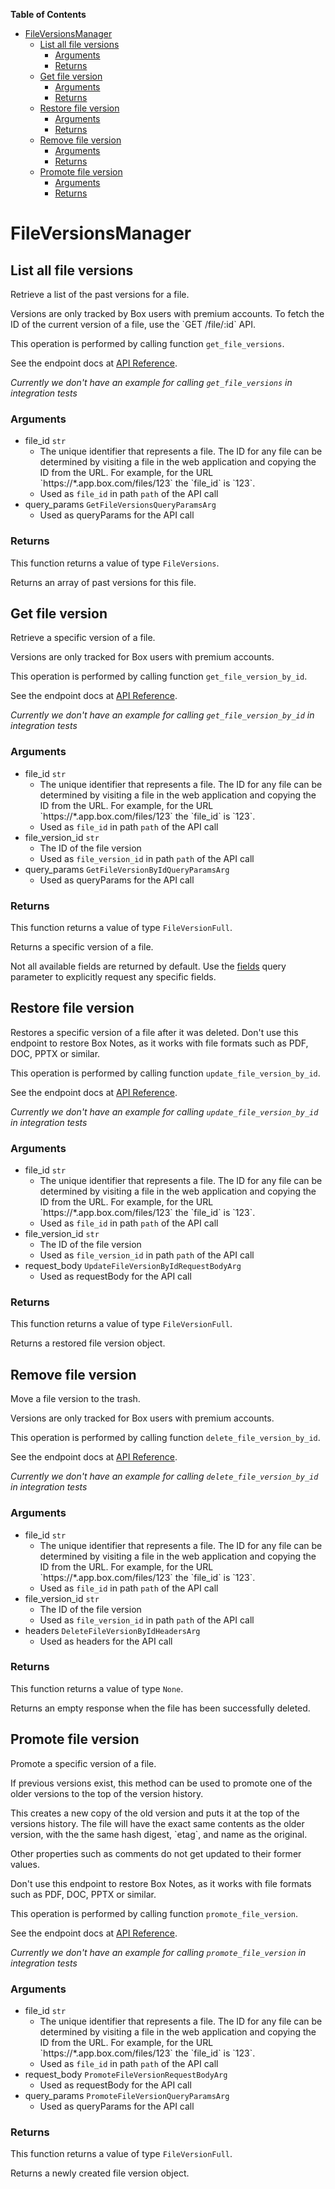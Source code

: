 <!-- START doctoc generated TOC please keep comment here to allow auto update -->
<!-- DON'T EDIT THIS SECTION, INSTEAD RE-RUN doctoc TO UPDATE -->
**Table of Contents**

- [FileVersionsManager](#fileversionsmanager)
  - [List all file versions](#list-all-file-versions)
    - [Arguments](#arguments)
    - [Returns](#returns)
  - [Get file version](#get-file-version)
    - [Arguments](#arguments-1)
    - [Returns](#returns-1)
  - [Restore file version](#restore-file-version)
    - [Arguments](#arguments-2)
    - [Returns](#returns-2)
  - [Remove file version](#remove-file-version)
    - [Arguments](#arguments-3)
    - [Returns](#returns-3)
  - [Promote file version](#promote-file-version)
    - [Arguments](#arguments-4)
    - [Returns](#returns-4)

<!-- END doctoc generated TOC please keep comment here to allow auto update -->

# FileVersionsManager

## List all file versions

Retrieve a list of the past versions for a file.

Versions are only tracked by Box users with premium accounts. To fetch the ID
of the current version of a file, use the &#x60;GET /file/:id&#x60; API.

This operation is performed by calling function `get_file_versions`.

See the endpoint docs at
[API Reference](https://developer.box.com/reference/get-files-id-versions/).

*Currently we don't have an example for calling `get_file_versions` in integration tests*

### Arguments

- file_id `str`
  - The unique identifier that represents a file.  The ID for any file can be determined by visiting a file in the web application and copying the ID from the URL. For example, for the URL &#x60;https://*.app.box.com/files/123&#x60; the &#x60;file_id&#x60; is &#x60;123&#x60;.
  - Used as `file_id` in path `path` of the API call
- query_params `GetFileVersionsQueryParamsArg`
  - Used as queryParams for the API call


### Returns

This function returns a value of type `FileVersions`.

Returns an array of past versions for this file.


## Get file version

Retrieve a specific version of a file.

Versions are only tracked for Box users with premium accounts.

This operation is performed by calling function `get_file_version_by_id`.

See the endpoint docs at
[API Reference](https://developer.box.com/reference/get-files-id-versions-id/).

*Currently we don't have an example for calling `get_file_version_by_id` in integration tests*

### Arguments

- file_id `str`
  - The unique identifier that represents a file.  The ID for any file can be determined by visiting a file in the web application and copying the ID from the URL. For example, for the URL &#x60;https://*.app.box.com/files/123&#x60; the &#x60;file_id&#x60; is &#x60;123&#x60;.
  - Used as `file_id` in path `path` of the API call
- file_version_id `str`
  - The ID of the file version
  - Used as `file_version_id` in path `path` of the API call
- query_params `GetFileVersionByIdQueryParamsArg`
  - Used as queryParams for the API call


### Returns

This function returns a value of type `FileVersionFull`.

Returns a specific version of a file.

Not all available fields are returned by default. Use the
[fields](#param-fields) query parameter to explicitly request
any specific fields.


## Restore file version

Restores a specific version of a file after it was deleted.
Don&#x27;t use this endpoint to restore Box Notes,
as it works with file formats such as PDF, DOC,
PPTX or similar.

This operation is performed by calling function `update_file_version_by_id`.

See the endpoint docs at
[API Reference](https://developer.box.com/reference/put-files-id-versions-id/).

*Currently we don't have an example for calling `update_file_version_by_id` in integration tests*

### Arguments

- file_id `str`
  - The unique identifier that represents a file.  The ID for any file can be determined by visiting a file in the web application and copying the ID from the URL. For example, for the URL &#x60;https://*.app.box.com/files/123&#x60; the &#x60;file_id&#x60; is &#x60;123&#x60;.
  - Used as `file_id` in path `path` of the API call
- file_version_id `str`
  - The ID of the file version
  - Used as `file_version_id` in path `path` of the API call
- request_body `UpdateFileVersionByIdRequestBodyArg`
  - Used as requestBody for the API call


### Returns

This function returns a value of type `FileVersionFull`.

Returns a restored file version object.


## Remove file version

Move a file version to the trash.

Versions are only tracked for Box users with premium accounts.

This operation is performed by calling function `delete_file_version_by_id`.

See the endpoint docs at
[API Reference](https://developer.box.com/reference/delete-files-id-versions-id/).

*Currently we don't have an example for calling `delete_file_version_by_id` in integration tests*

### Arguments

- file_id `str`
  - The unique identifier that represents a file.  The ID for any file can be determined by visiting a file in the web application and copying the ID from the URL. For example, for the URL &#x60;https://*.app.box.com/files/123&#x60; the &#x60;file_id&#x60; is &#x60;123&#x60;.
  - Used as `file_id` in path `path` of the API call
- file_version_id `str`
  - The ID of the file version
  - Used as `file_version_id` in path `path` of the API call
- headers `DeleteFileVersionByIdHeadersArg`
  - Used as headers for the API call


### Returns

This function returns a value of type `None`.

Returns an empty response when the file has been successfully
deleted.


## Promote file version

Promote a specific version of a file.

If previous versions exist, this method can be used to
promote one of the older versions to the top of the version history.

This creates a new copy of the old version and puts it at the
top of the versions history. The file will have the exact same contents
as the older version, with the the same hash digest, &#x60;etag&#x60;, and
name as the original.

Other properties such as comments do not get updated to their
former values.

Don&#x27;t use this endpoint to restore Box Notes,
as it works with file formats such as PDF, DOC,
PPTX or similar.

This operation is performed by calling function `promote_file_version`.

See the endpoint docs at
[API Reference](https://developer.box.com/reference/post-files-id-versions-current/).

*Currently we don't have an example for calling `promote_file_version` in integration tests*

### Arguments

- file_id `str`
  - The unique identifier that represents a file.  The ID for any file can be determined by visiting a file in the web application and copying the ID from the URL. For example, for the URL &#x60;https://*.app.box.com/files/123&#x60; the &#x60;file_id&#x60; is &#x60;123&#x60;.
  - Used as `file_id` in path `path` of the API call
- request_body `PromoteFileVersionRequestBodyArg`
  - Used as requestBody for the API call
- query_params `PromoteFileVersionQueryParamsArg`
  - Used as queryParams for the API call


### Returns

This function returns a value of type `FileVersionFull`.

Returns a newly created file version object.


